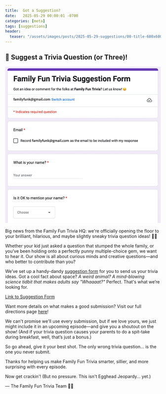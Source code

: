 ```yaml
---
title:  Got a Suggestion?
date:   2025-05-29 00:00:01 -0700
categories: [meta]
tags: [suggestions]
header:
  teaser: "/assets/images/posts/2025-05-29-suggestions/00-title-600x600.png"
---
```


## 🚀 Suggest a Trivia Question (or Three)!

<img src="/assets/images/posts/2025-05-29-suggestions/00-title-600x600.png">

Big news from the Family Fun Trivia HQ: we're officially opening the floor to your brilliant, hilarious, and maybe slightly sneaky trivia question ideas! 🧠✨

Whether your kid just asked a question that stumped the whole family, or you’ve been holding onto a perfectly punny multiple-choice gem, we want to hear it. Our show is all about curious minds and creative questions—and who better to contribute than you?

We’ve set up a handy-dandy [suggestion form](https://forms.gle/1dPcA6FGpZNmZf9N6) for you to send us your trivia ideas. Got a cool fact about space? *A weird animal?* *A mind-blowing science tidbit that makes adults say "Whaaaat?"* Perfect. That's what we’re looking for.

[Link to Suggestion Form](https://forms.gle/1dPcA6FGpZNmZf9N6)

Want more details on what makes a good submission? Visit our full directions page
[here](/contact/suggestions/)!

We can't promise we'll use every submission, but if we love yours, we just might include it in an upcoming episode—and give you a shoutout on the show! (And if your trivia question causes your parents to do a spit-take during breakfast, well, that’s just a bonus.)

So go ahead, give it your best shot. The only wrong trivia question… is the one you never submit.

Thanks for helping us make Family Fun Trivia smarter, sillier, and more surprising with every episode.

Now get crackin'!
(But no pressure. This isn't Egghead Jeopardy... yet.)

— The Family Fun Trivia Team 🎤🎉
